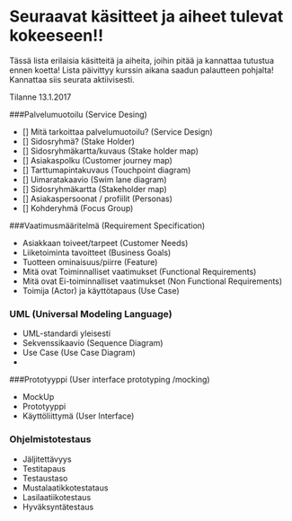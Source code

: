 # Seuraavat käsitteet ja aiheet tulevat kokeeseen!!

Tässä lista erilaisia käsitteitä ja aiheita, joihin pitää ja kannattaa tutustua ennen koetta!
Lista päivittyy kurssin aikana saadun palautteen pohjalta! Kannattaa siis seurata aktiivisesti.

Tilanne 13.1.2017

###Palvelumuotoilu (Service Desing)

- [] Mitä tarkoittaa palvelumuotoilu? (Service Design)
- [] Sidosryhmä? (Stake Holder)
- [] Sidosryhmäkartta/kuvaus (Stake holder map)
- []  Asiakaspolku (Customer journey map)
- [] Tarttumapintakuvaus (Touchpoint diagram)
- [] Uimaratakaavio (Swim lane diagram)
- [] Sidosryhmäkartta (Stakeholder map)
- [] Asiakaspersoonat / profiilit (Personas)
- [] Kohderyhmä (Focus Group)

###Vaatimusmääritelmä (Requirement Specification)

* Asiakkaan toiveet/tarpeet (Customer Needs)
* Liiketoiminta tavoitteet (Business Goals)
* Tuotteen ominaisuus/piirre (Feature)
* Mitä ovat Toiminnalliset vaatimukset (Functional Requirements)
* Mitä ovat Ei-toiminnalliset vaatimukset (Non Functional Requirements)
* Toimija (Actor) ja käyttötapaus (Use Case)

### UML (Universal Modeling Language)

* UML-standardi yleisesti
* Sekvenssikaavio (Sequence Diagram)
* Use Case (Use Case Diagram)
* 


###Prototyyppi (User interface prototyping /mocking)

* MockUp
* Prototyyppi
* Käyttöliittymä (User Interface)


 
### Ohjelmistotestaus

* Jäljitettävyys
* Testitapaus
* Testaustaso
* Mustalaatikkotestataus
* Lasilaatiikotestaus
* Hyväksyntätestaus
